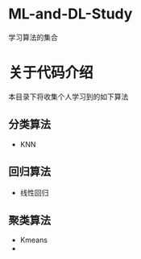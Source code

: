 # ML-and-DL-Study
学习算法的集合

# 关于代码介绍
本目录下将收集个人学习到的如下算法
## 分类算法
- KNN


## 回归算法
- 线性回归


## 聚类算法
- Kmeans
- 
